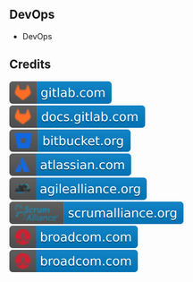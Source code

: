 DevOps
-----

- DevOps

Credits
-------
[![image](
Credits/gitlab.com.svg)](https://gitlab.com/)  
[![image](
Credits/docs.gitlab.com.svg)](https://docs.gitlab.com/)  
[![image](
Credits/bitbucket.org.svg)](https://bitbucket.org/)  
[![image](
Credits/atlassian.com.svg)](https://atlassian.com/)  
[![image](
Credits/agilealliance.org.svg)](https://agilealliance.org/)  
[![image](
Credits/scrumalliance.org.svg)](https://scrumalliance.org/)  
[![image](
Credits/broadcom.com.svg)](https://broadcom.com/)  
[![image](
Credits/broadcom.com.svg)](https://broadcom.com/)

